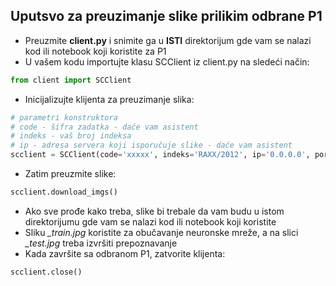## Uputsvo za preuzimanje slike prilikim odbrane P1

* Preuzmite **client.py** i snimite ga u **ISTI** direktorijum gde vam se nalazi kod ili notebook koji koristite za P1
* U vašem kodu importujte klasu SCClient iz client.py na sledeći način:

```python
from client import SCClient
```

* Inicijalizujte klijenta za preuzimanje slika:

```python
# parametri konstruktora
# code - šifra zadatka - daće vam asistent
# indeks - vaš broj indeksa
# ip - adresa servera koji isporučuje slike - daće vam asistent
scclient = SCClient(code='xxxxx', indeks='RAXX/2012', ip='0.0.0.0', port=8080)
```

* Zatim preuzmite slike:

```python
scclient.download_imgs()
```

* Ako sve prođe kako treba, slike bi trebale da vam budu u istom direktorijumu gde vam se nalazi kod ili notebook koji koristite
* Sliku *_train.jpg* koristite za obučavanje neuronske mreže, a na slici *_test.jpg* treba izvršiti prepoznavanje
* Kada završite sa odbranom P1, zatvorite klijenta:

```python
scclient.close()
```
